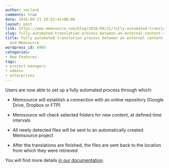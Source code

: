 ```yaml
---
author: vaclavb
comments: true
date: 2016-09-21 10:53:41+00:00
layout: post
link: https://www.memsource.com/blog/2016/09/21/fully-automated-translation-process-between-an-external-content-repository-and-memsource/
slug: fully-automated-translation-process-between-an-external-content-repository-and-memsource
title: Fully automated translation process between an external content repository
  and Memsource
wordpress_id: 8905
categories:
- New Features
tags:
- project managers
- admins
- enterprises
---
```


Users are now able to set up a fully automated process through which:



 	
  * Memsource will establish a connection with an online repository (Google Drive, Dropbox or FTP)

 	
  * Memsource will check selected folders for new content, at defined time intervals

 	
  * All newly detected files will be sent to an automatically created Memsource project

 	
  * After the translations are finished, the files are sent back to the location from which they were retrieved


You will find more details [in our documentation](http://wiki.memsource.com/wiki/Automated_Project_Creation).
